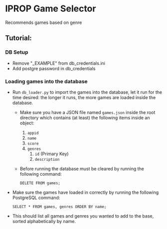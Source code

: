 # IPROP Game Selector
Recommends games based on genre

## Tutorial:
### DB Setup
- Remove "_EXAMPLE" from db_credentials.ini
- Add postgre password in db_credentials

### Loading games into the database
- Run `db_loader.py` to import the games into the database, let it run for the time desired: the longer it runs, the more games are loaded inside the database.
    - Make sure you have a JSON file named `games.json` inside the root directory which contains (at least) the following items inside an object:
        1. `appid`
        2. `name`
        3. `score`
        4. `genres`
            1. `id` (Primary Key)
            2. `description`
    - Before running the database must be cleared by running the following command:

        ```
        DELETE FROM games;
        ```

- Make sure the games have loaded in correctly by running the following PostgreSQL command:
    ```
    SELECT * FROM games, genres ORDER BY name;
    ```
- This should list all games and genres you wanted to add to the base, sorted alphabetically by name.